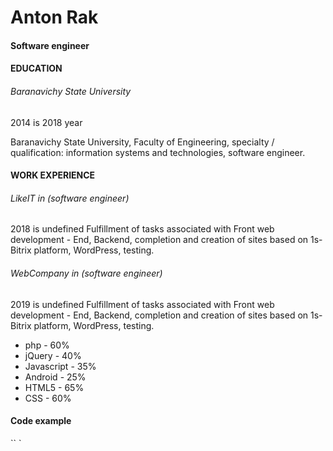 # Anton Rak
#### Software engineer

#### EDUCATION

###### Baranavichy State University
2014 is 2018 year

Baranavichy State University, Faculty of Engineering, specialty / qualification: information systems and technologies, software engineer.


#### WORK EXPERIENCE
###### LikeIT in (software engineer)
2018 is undefined
Fulfillment of tasks associated with Front web development - End, Backend, completion and creation of sites based on 1s-Bitrix platform, WordPress, testing.

###### WebCompany  in (software engineer)
2019 is undefined
Fulfillment of tasks associated with Front web development - End, Backend, completion and creation of sites based on 1s-Bitrix platform, WordPress, testing.


* php - 60%
* jQuery - 40%
* Javascript - 35%
* Android - 25%
* HTML5 - 65%
* CSS - 60%

#### Code example 
`` `
<?php
function php_number_count($string)
{
$result = 0;
$len = strlen($string);

for($i = 0; $i < $len; $i++){
if (is_numeric($string[$i])) {
$result += $string[$i];
} 
}

return $result;
}

$string = "1g2a3";

$result = php_number_count($string); // 6
echo $result;
`` `


#### ABOUT ME 
I lead an active lifestyle, I have no bad habits, responsible, persistent, purposeful, fast learner, ability to work in a team, focus on results.

#### CONTACTS
PHONE:
(033) 605 – 37 – 84 

#### EMAIL:
anton.rak.1996@mail.ru

#### HOBBY
* Programming
* Cars
* Sport
* Music



